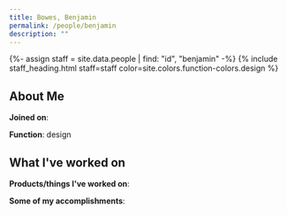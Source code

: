 ```yaml
---
title: Bowes, Benjamin
permalink: /people/benjamin
description: ""
---
```


{%- assign staff = site.data.people | find: "id", "benjamin" -%}
{% include staff_heading.html staff=staff color=site.colors.function-colors.design %}

## About Me

**Joined on**: 

**Function**: design

## What I've worked on

**Products/things I've worked on**:


**Some of my accomplishments**:

